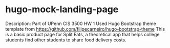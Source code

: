 # hugo-mock-landing-page

Description:
Part of UPenn CIS 3500 HW 1
Used Hugo Bootstrap theme template from https://github.com/filipecarneiro/hugo-bootstrap-theme
This is a basic product page for Split Eats, a theoretical app that helps college students find other students to share food delivery costs. 

